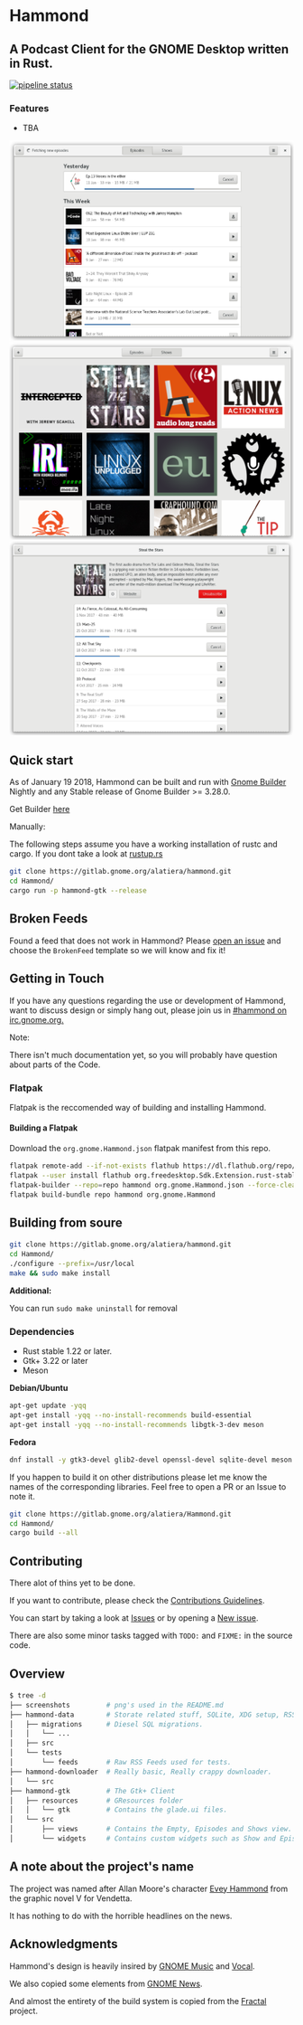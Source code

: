 # Hammond

## A Podcast Client for the GNOME Desktop written in Rust.

[![pipeline status](https://gitlab.gnome.org/alatiera/Hammond/badges/master/pipeline.svg)](https://gitlab.gnome.org/alatiera/Hammond/commits/master)

### Features

* TBA

![episdes_view](./screenshots/episodes_view.png)
![shows_view](./screenshots/shows_view.png)
![show_widget](./screenshots/show_widget.png)

## Quick start

As of January 19 2018, Hammond can be built and run with [Gnome Builder](https://wiki.gnome.org/Apps/Builder) Nightly
and any Stable release of Gnome Builder >= 3.28.0.

Get Builder [here](https://wiki.gnome.org/Apps/Builder/Downloads)

Manually:

The following steps assume you have a working installation of rustc and cargo.
If you dont take a look at [rustup.rs](https://rustup.rs/)

```sh
git clone https://gitlab.gnome.org/alatiera/hammond.git
cd Hammond/
cargo run -p hammond-gtk --release
```

## Broken Feeds

Found a feed that does not work in Hammond?
Please [open an issue](https://gitlab.gnome.org/alatiera/Hammond/issues/new) and choose the `BrokenFeed` template so we will know and fix it!

## Getting in Touch

If you have any questions regarding the use or development of Hammond,
want to discuss design or simply hang out, please join us in [#hammond on irc.gnome.org.](irc://irc.gnome.org/#hammond)

Note:

There isn't much documentation yet, so you will probably have question about parts of the Code.

### Flatpak

Flatpak is the reccomended way of building and installing Hammond.

#### Building a Flatpak

Download the `org.gnome.Hammond.json` flatpak manifest from this repo.

```bash
flatpak remote-add --if-not-exists flathub https://dl.flathub.org/repo/flathub.flatpakrepo # Add flathub repo
flatpak --user install flathub org.freedesktop.Sdk.Extension.rust-stable # Install the required rust-stable extension from flathub
flatpak-builder --repo=repo hammond org.gnome.Hammond.json --force-clean
flatpak build-bundle repo hammond org.gnome.Hammond
```

## Building from soure

```sh
git clone https://gitlab.gnome.org/alatiera/hammond.git
cd Hammond/
./configure --prefix=/usr/local
make && sudo make install
```

**Additional:**

You can run `sudo make uninstall` for removal

### Dependencies

* Rust stable 1.22 or later.
* Gtk+ 3.22 or later
* Meson

**Debian/Ubuntu**

```sh
apt-get update -yqq
apt-get install -yqq --no-install-recommends build-essential
apt-get install -yqq --no-install-recommends libgtk-3-dev meson
```

**Fedora**

```sh
dnf install -y gtk3-devel glib2-devel openssl-devel sqlite-devel meson
```

If you happen to build it on other distributions please let me know the names of the corresponding libraries. Feel free to open a PR or an Issue to note it.

```sh
git clone https://gitlab.gnome.org/alatiera/Hammond.git
cd Hammond/
cargo build --all
```

## Contributing

There alot of thins yet to be done.

If you want to contribute, please check the [Contributions Guidelines][contribution-guidelines].

You can start by taking a look at [Issues](https://gitlab.gnome.org/alatiera/Hammond/issues) or by opening a [New issue](https://gitlab.gnome.org/alatiera/Hammond/issues/new?issue%5Bassignee_id%5D=&issue%5Bmilestone_id%5D=).

There are also some minor tasks tagged with `TODO:` and `FIXME:` in the source code.

[contribution-guidelines]: https://gitlab.gnome.org/alatiera/Hammond/blob/master/CONTRIBUTING.md


## Overview

```sh
$ tree -d
├── screenshots         # png's used in the README.md
├── hammond-data        # Storate related stuff, SQLite, XDG setup, RSS Parser.
│   ├── migrations      # Diesel SQL migrations.
│   │   └── ...
│   ├── src
│   └── tests
│       └── feeds       # Raw RSS Feeds used for tests.
├── hammond-downloader  # Really basic, Really crappy downloader.
│   └── src
├── hammond-gtk         # The Gtk+ Client
│   ├── resources       # GResources folder
│   │   └── gtk         # Contains the glade.ui files.
│   └── src
│       ├── views       # Contains the Empty, Episodes and Shows view.
│       └── widgets     # Contains custom widgets such as Show and Episode.
```

## A note about the project's name

The project was named after Allan Moore's character [Evey Hammond](https://en.wikipedia.org/wiki/Evey_Hammond) from the graphic novel V for Vendetta.

It has nothing to do with the horrible headlines on the news.

## Acknowledgments

Hammond's design is heavily insired by [GNOME Music](https://wiki.gnome.org/Design/Apps/Music) and [Vocal](http://vocalproject.net/).

We also copied some elements from [GNOME News](https://wiki.gnome.org/Design/Apps/Potential/News).

And almost the entirety of the build system is copied from the [Fractal](https://gitlab.gnome.org/danigm/fractal) project.
